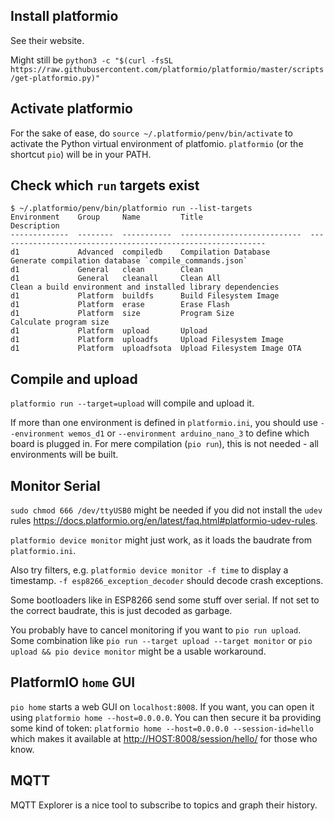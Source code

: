 ## Install platformio
See their website.

Might still be `python3 -c "$(curl -fsSL https://raw.githubusercontent.com/platformio/platformio/master/scripts/get-platformio.py)"`

## Activate platformio
For the sake of ease, do `source ~/.platformio/penv/bin/activate` to activate the Python virtual environment of platfomio.
`platformio` (or the shortcut `pio`) will be in your PATH.

## Check which `run` targets exist
```shell
$ ~/.platformio/penv/bin/platformio run --list-targets
Environment    Group     Name         Title                        Description
-------------  --------  -----------  ---------------------------  ------------------------------------------------------------
d1             Advanced  compiledb    Compilation Database         Generate compilation database `compile_commands.json`
d1             General   clean        Clean
d1             General   cleanall     Clean All                    Clean a build environment and installed library dependencies
d1             Platform  buildfs      Build Filesystem Image
d1             Platform  erase        Erase Flash
d1             Platform  size         Program Size                 Calculate program size
d1             Platform  upload       Upload
d1             Platform  uploadfs     Upload Filesystem Image
d1             Platform  uploadfsota  Upload Filesystem Image OTA
```

## Compile and upload
`platformio run --target=upload` will compile and upload it.

If more than one environment is defined in `platformio.ini`, you should use `--environment wemos_d1` or `--environment arduino_nano_3`
to define which board is plugged in. For mere compilation (`pio run`), this is not needed - all environments will be built.

## Monitor Serial
`sudo chmod 666 /dev/ttyUSB0` might be needed if you did not install the `udev` rules <https://docs.platformio.org/en/latest/faq.html#platformio-udev-rules>.

`platformio device monitor` might just work, as it loads the baudrate from `platformio.ini`.

Also try filters, e.g. `platformio device monitor -f time` to display a timestamp. `-f esp8266_exception_decoder` should decode crash exceptions.

Some bootloaders like in ESP8266 send some stuff over serial. If not set to the correct baudrate, this is just decoded
as garbage.

You probably have to cancel monitoring if you want to `pio run upload`. Some combination
like `pio run --target upload --target monitor` or `pio upload && pio device monitor` might be a usable workaround.

## PlatformIO `home` GUI

`pio home` starts a web GUI on `localhost:8008`. If you want, you can open it using `platformio home --host=0.0.0.0`.
You can then secure it ba providing some kind of token: `platformio home --host=0.0.0.0 --session-id=hello` which makes
it available at <http://HOST:8008/session/hello/> for those who know.

## MQTT

MQTT Explorer is a nice tool to subscribe to topics and graph their history.